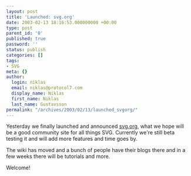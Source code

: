 ```yaml
---
layout: post
title: 'Launched: svg.org'
date: 2003-02-13 18:16:53.000000000 +00:00
type: post
parent_id: '0'
published: true
password: ''
status: publish
categories: []
tags:
- SVG
meta: {}
author:
  login: niklas
  email: niklas@protocol7.com
  display_name: Niklas
  first_name: Niklas
  last_name: Gustavsson
permalink: "/archives/2003/02/13/launched_svgorg/"
---
```

Yesterday we finally launched and announced [svg.org](http://www.svg.org), what we hope will be a good community site for all things SVG. Currently we're still beta testing it and will add more features and time goes by.

The wiki has moved and a bunch of people have their blogs there and in a few weeks there will be tutorials and more.

Welcome!

